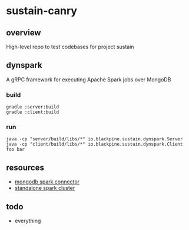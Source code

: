 # sustain-canry
## overview
High-level repo to test codebases for project sustain

## dynspark
A gRPC framework for executing Apache Spark jobs over MongoDB
### build
    gradle :server:build
    gradle :client:build
### run
    java -cp "server/build/libs/*" io.blackpine.sustain.dynspark.Server
    java -cp "client/build/libs/*" io.blackpine.sustain.dynspark.Client foo bar

## resources
- [mongodb spark connector](https://docs.mongodb.com/spark-connector/master/java-api)
- [standalone spark cluster](https://spark.apache.org/docs/latest/spark-standalone.html)

## todo
- everything
